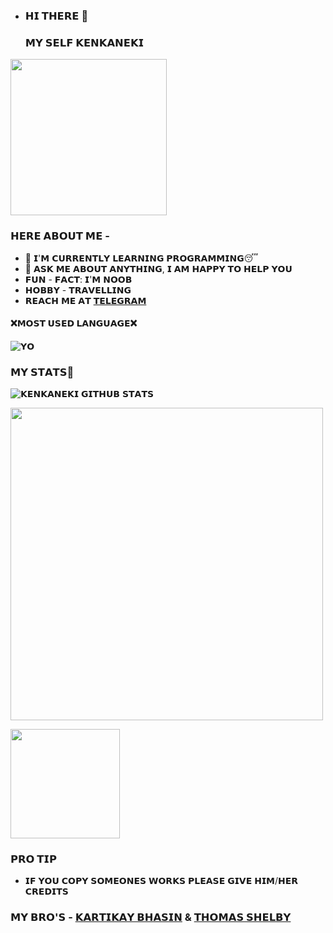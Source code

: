 - ### 𝗛𝗜 𝗧𝗛𝗘𝗥𝗘 👋
  ### 𝗠𝗬 𝗦𝗘𝗟𝗙 𝗞𝗘𝗡𝗞𝗔𝗡𝗘𝗞𝗜

<img align='centre' src='https://telegra.ph/file/610279f84f69dcfa590aa.jpg' width='250"'>

### 𝗛𝗘𝗥𝗘 𝗔𝗕𝗢𝗨𝗧 𝗠𝗘 -

+  🌱 𝗜'𝗠 𝗖𝗨𝗥𝗥𝗘𝗡𝗧𝗟𝗬 𝗟𝗘𝗔𝗥𝗡𝗜𝗡𝗚 𝗣𝗥𝗢𝗚𝗥𝗔𝗠𝗠𝗜𝗡𝗚😴
+  💬 𝗔𝗦𝗞 𝗠𝗘 𝗔𝗕𝗢𝗨𝗧 𝗔𝗡𝗬𝗧𝗛𝗜𝗡𝗚, 𝗜 𝗔𝗠 𝗛𝗔𝗣𝗣𝗬 𝗧𝗢 𝗛𝗘𝗟𝗣 𝗬𝗢𝗨
+  𝗙𝗨𝗡 - 𝗙𝗔𝗖𝗧: 𝗜'𝗠 𝗡𝗢𝗢𝗕
+  𝗛𝗢𝗕𝗕𝗬 - 𝗧𝗥𝗔𝗩𝗘𝗟𝗟𝗜𝗡𝗚
+  𝗥𝗘𝗔𝗖𝗛 𝗠𝗘 𝗔𝗧 [𝗧𝗘𝗟𝗘𝗚𝗥𝗔𝗠](https://t.me/BERLINXDDD)

#### ❌𝗠𝗢𝗦𝗧 𝗨𝗦𝗘𝗗 𝗟𝗔𝗡𝗚𝗨𝗔𝗚𝗘❌

![𝗬𝗢](https://github-readme-stats.vercel.app/api/top-langs/?username=KENKANEKIOP&theme=midnight-purple)

### 𝗠𝗬 𝗦𝗧𝗔𝗧𝗦👅
![𝗞𝗘𝗡𝗞𝗔𝗡𝗘𝗞𝗜 𝗚𝗜𝗧𝗛𝗨𝗕 𝗦𝗧𝗔𝗧𝗦](https://github-readme-stats.vercel.app/api?username=KENKANEKIOP&show_icons=true&theme=midnight-purple)

<img src='https://github-readme-streak-stats.herokuapp.com/?user=KENKANEKIOP&theme=midnight-purple&show_icon=true' width='500"'></p> <img src='https://komarev.com/ghpvc/?username=KENKANEKIOP&label=My%20Profile%20Views&color=blueviolet&style=plastic' width='175"'></p>




### 𝗣𝗥𝗢 𝗧𝗜𝗣

- 𝗜𝗙 𝗬𝗢𝗨 𝗖𝗢𝗣𝗬 𝗦𝗢𝗠𝗘𝗢𝗡𝗘𝗦 𝗪𝗢𝗥𝗞𝗦 𝗣𝗟𝗘𝗔𝗦𝗘 𝗚𝗜𝗩𝗘 𝗛𝗜𝗠/𝗛𝗘𝗥 𝗖𝗥𝗘𝗗𝗜𝗧𝗦

### 𝗠𝗬 𝗕𝗥𝗢'𝗦 - [𝗞𝗔𝗥𝗧𝗜𝗞𝗔𝗬 𝗕𝗛𝗔𝗦𝗜𝗡](https://t.me/KARTIKAY_BHASIN) & [𝗧𝗛𝗢𝗠𝗔𝗦 𝗦𝗛𝗘𝗟𝗕𝗬](https://t.me/THOM4S_SH3LBY)
 
